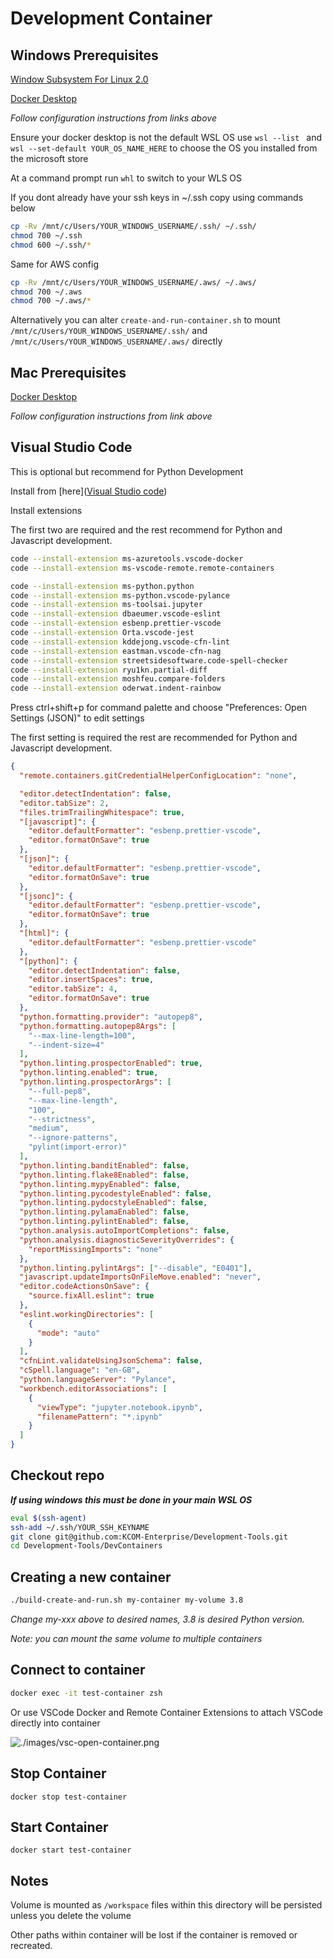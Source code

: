 # Development Container

## Windows Prerequisites

[Window Subsystem For Linux 2.0](https://docs.microsoft.com/en-us/windows/wsl/install-win10)

[Docker Desktop](https://docs.docker.com/docker-for-windows/wsl/)

*Follow configuration instructions from links above*

Ensure your docker desktop is not the default WSL OS use `wsl --list ` and `wsl --set-default YOUR_OS_NAME_HERE` to choose the OS you installed from the microsoft store

At a command prompt run `whl` to switch to your WLS OS

If you dont already have your ssh keys in ~/.ssh copy using commands below

```bash
cp -Rv /mnt/c/Users/YOUR_WINDOWS_USERNAME/.ssh/ ~/.ssh/
chmod 700 ~/.ssh
chmod 600 ~/.ssh/*
```

Same for AWS config

```bash
cp -Rv /mnt/c/Users/YOUR_WINDOWS_USERNAME/.aws/ ~/.aws/
chmod 700 ~/.aws
chmod 700 ~/.aws/*
```

Alternatively you can alter `create-and-run-container.sh` to mount `/mnt/c/Users/YOUR_WINDOWS_USERNAME/.ssh/` and `/mnt/c/Users/YOUR_WINDOWS_USERNAME/.aws/` directly

## Mac Prerequisites

[Docker Desktop](https://docs.docker.com/docker-for-mac/install/)

*Follow configuration instructions from link above*

## Visual Studio Code

This is optional but recommend for Python Development

Install from [here]([Visual Studio code](https://code.visualstudio.com/))

Install extensions

The first two are required and the rest recommend for Python and Javascript development.

```bash
code --install-extension ms-azuretools.vscode-docker
code --install-extension ms-vscode-remote.remote-containers

code --install-extension ms-python.python
code --install-extension ms-python.vscode-pylance
code --install-extension ms-toolsai.jupyter
code --install-extension dbaeumer.vscode-eslint
code --install-extension esbenp.prettier-vscode
code --install-extension Orta.vscode-jest
code --install-extension kddejong.vscode-cfn-lint
code --install-extension eastman.vscode-cfn-nag
code --install-extension streetsidesoftware.code-spell-checker
code --install-extension ryu1kn.partial-diff
code --install-extension moshfeu.compare-folders
code --install-extension oderwat.indent-rainbow
```

Press ctrl+shift+p for command palette and choose "Preferences: Open Settings (JSON)" to edit settings

The first setting is required the rest are recommended for Python and Javascript development.

```json
{
  "remote.containers.gitCredentialHelperConfigLocation": "none",

  "editor.detectIndentation": false,
  "editor.tabSize": 2,
  "files.trimTrailingWhitespace": true,
  "[javascript]": {
    "editor.defaultFormatter": "esbenp.prettier-vscode",
    "editor.formatOnSave": true
  },
  "[json]": {
    "editor.defaultFormatter": "esbenp.prettier-vscode",
    "editor.formatOnSave": true
  },
  "[jsonc]": {
    "editor.defaultFormatter": "esbenp.prettier-vscode",
    "editor.formatOnSave": true
  },
  "[html]": {
    "editor.defaultFormatter": "esbenp.prettier-vscode"
  },
  "[python]": {
    "editor.detectIndentation": false,
    "editor.insertSpaces": true,
    "editor.tabSize": 4,
    "editor.formatOnSave": true
  },
  "python.formatting.provider": "autopep8",
  "python.formatting.autopep8Args": [
    "--max-line-length=100",
    "--indent-size=4"
  ],
  "python.linting.prospectorEnabled": true,
  "python.linting.enabled": true,
  "python.linting.prospectorArgs": [
    "--full-pep8",
    "--max-line-length",
    "100",
    "--strictness",
    "medium",
    "--ignore-patterns",
    "pylint(import-error)"
  ],
  "python.linting.banditEnabled": false,
  "python.linting.flake8Enabled": false,
  "python.linting.mypyEnabled": false,
  "python.linting.pycodestyleEnabled": false,
  "python.linting.pydocstyleEnabled": false,
  "python.linting.pylamaEnabled": false,
  "python.linting.pylintEnabled": false,
  "python.analysis.autoImportCompletions": false,
  "python.analysis.diagnosticSeverityOverrides": {
    "reportMissingImports": "none"
  },
  "python.linting.pylintArgs": ["--disable", "E0401"],
  "javascript.updateImportsOnFileMove.enabled": "never",
  "editor.codeActionsOnSave": {
    "source.fixAll.eslint": true
  },
  "eslint.workingDirectories": [
    {
      "mode": "auto"
    }
  ],
  "cfnLint.validateUsingJsonSchema": false,
  "cSpell.language": "en-GB",
  "python.languageServer": "Pylance",
  "workbench.editorAssociations": [
    {
      "viewType": "jupyter.notebook.ipynb",
      "filenamePattern": "*.ipynb"
    }
  ]
}
```

## Checkout repo

***If using windows this must be done in your main WSL OS***

```bash
eval $(ssh-agent)
ssh-add ~/.ssh/YOUR_SSH_KEYNAME
git clone git@github.com:KCOM-Enterprise/Development-Tools.git
cd Development-Tools/DevContainers
```

## Creating a new container

```bash
./build-create-and-run.sh my-container my-volume 3.8
```

*Change my-xxx above to desired names, 3.8 is desired Python version.*

*Note: you can mount the same volume to multiple containers*

## Connect to container

```bash
docker exec -it test-container zsh
```

Or use VSCode Docker and Remote Container Extensions to attach VSCode directly into container

![./images/vsc-open-container.png](./images/vsc-open-container.png)

## Stop Container

```
docker stop test-container
```

## Start Container

```
docker start test-container
```

## Notes

Volume is mounted as `/workspace` files within this directory will be persisted unless you delete the volume

Other paths within container will be lost if the container is removed or recreated.

